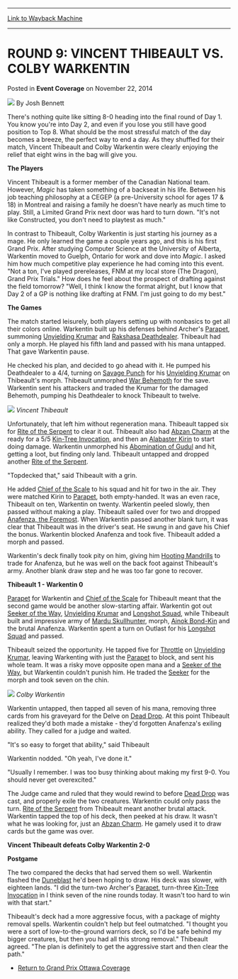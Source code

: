
---
[Link to Wayback Machine](https://web.archive.org/web/20220707051107/https://magic.wizards.com/en/articles/archive/event-coverage/round-9-vincent-thibeault-vs-colby-warkentin-2014-11-22-0)

[_metadata_:author]:- "Josh Bennett"
[_metadata_:description]:- "There's nothing quite like sitting 8-0 heading into the final round of Day 1. You know you're into Day 2, and even if you lose you still have good position to Top 8. What should be the most stressful match of the day becomes a breeze, the perfect way to end a day. As they shuffled for their match, Vincent Thibeault and Colby Warkentin were clearly enjoying the relief that"
[_metadata_:generator]:- "Drupal 7 (http://drupal.org)"
[_metadata_:node]:- "316569"
[_metadata_:publish_date]:- "2014-11-22"
[_metadata_:source]:- "div-main-content"
[_metadata_:title]:- "ROUND 9: VINCENT THIBEAULT VS. COLBY WARKENTIN"
[_metadata_:wayback_capture_timestamp]:- "2022-07-07 05:11:07"
[_metadata_:wayback_raw_url]:- "https://web.archive.org/web/20220707051107id_/https://magic.wizards.com/en/articles/archive/event-coverage/round-9-vincent-thibeault-vs-colby-warkentin-2014-11-22-0"
[_metadata_:wayback_url]:- "https://magic.wizards.com/en/articles/archive/event-coverage/round-9-vincent-thibeault-vs-colby-warkentin-2014-11-22-0"
---


ROUND 9: VINCENT THIBEAULT VS. COLBY WARKENTIN
==============================================



 Posted in **Event Coverage**
 on November 22, 2014 






![](https://media.magic.wizards.com/styles/auth_small/public/images/person/authorpic_joshbennett.jpg)
By Josh Bennett











There's nothing quite like sitting 8-0 heading into the final round of Day 1. You know you're into Day 2, and even if you lose you still have good position to Top 8. What should be the most stressful match of the day becomes a breeze, the perfect way to end a day. As they shuffled for their match, Vincent Thibeault and Colby Warkentin were clearly enjoying the relief that eight wins in the bag will give you.


**The Players**


Vincent Thibeault is a former member of the Canadian National team. However, *Magic* has taken something of a backseat in his life. Between his job teaching philosophy at a CEGEP (a pre-University school for ages 17 & 18) in Montreal and raising a family he doesn't have nearly as much time to play. Still, a Limited Grand Prix next door was hard to turn down. "It's not like Constructed, you don't need to playtest as much."


In contrast to Thibeault, Colby Warkentin is just starting his journey as a mage. He only learned the game a couple years ago, and this is his first Grand Prix. After studying Computer Science at the University of Alberta, Warkentin moved to Guelph, Ontario for work and dove into *Magic*. I asked him how much competitive play experience he had coming into this event. "Not a ton, I've played prereleases, FNM at my local store (The Dragon), Grand Prix Trials." How does he feel about the prospect of drafting against the field tomorrow? "Well, I think I know the format alright, but I know that Day 2 of a GP is nothing like drafting at FNM. I'm just going to do my best."


**The Games**


The match started leisurely, both players setting up with nonbasics to get all their colors online. Warkentin built up his defenses behind Archer's [Parapet](https://gatherer.wizards.com/Pages/Card/Details.aspx?name=Parapet), summoning [Unyielding Krumar](https://gatherer.wizards.com/Pages/Card/Details.aspx?name=Unyielding+Krumar) and [Rakshasa Deathdealer](https://gatherer.wizards.com/Pages/Card/Details.aspx?name=Rakshasa+Deathdealer). Thibeault had only a morph. He played his fifth land and passed with his mana untapped. That gave Warkentin pause.


He checked his plan, and decided to go ahead with it. He pumped his Deathdealer to a 4/4, turning on [Savage Punch](https://gatherer.wizards.com/Pages/Card/Details.aspx?name=Savage+Punch) for his [Unyielding Krumar](https://gatherer.wizards.com/Pages/Card/Details.aspx?name=Unyielding+Krumar) on Thibeault's morph. Thibeault unmorphed [War Behemoth](https://gatherer.wizards.com/Pages/Card/Details.aspx?name=War+Behemoth) for the save. Warkentin sent his attackers and traded the Krumar for the damaged Behemoth, pumping his Deathdealer to knock Thibeault to twelve.


![](https://media.wizards.com/2014/events/gpott14/r9Thibeault.JPG)
*Vincent Thibeault*

Unfortunately, that left him without regeneration mana. Thibeault tapped six for [Rite of the Serpent](https://gatherer.wizards.com/Pages/Card/Details.aspx?name=Rite+of+the+Serpent) to clear it out. Thibeault also had [Abzan Charm](https://gatherer.wizards.com/Pages/Card/Details.aspx?name=Abzan+Charm) at the ready for a 5/5 [Kin-Tree Invocation](https://gatherer.wizards.com/Pages/Card/Details.aspx?name=Kin-Tree+Invocation), and then an [Alabaster Kirin](https://gatherer.wizards.com/Pages/Card/Details.aspx?name=Alabaster+Kirin) to start doing damage. Warkentin unmorphed his [Abomination of Gudul](https://gatherer.wizards.com/Pages/Card/Details.aspx?name=Abomination+of+Gudul) and hit, getting a loot, but finding only land. Thibeault untapped and dropped another [Rite of the Serpent](https://gatherer.wizards.com/Pages/Card/Details.aspx?name=Rite+of+the+Serpent).



"Topdecked that," said Thibeault with a grin.


He added [Chief of the Scale](https://gatherer.wizards.com/Pages/Card/Details.aspx?name=Chief+of+the+Scale) to his squad and hit for two in the air. They were matched Kirin to [Parapet](https://gatherer.wizards.com/Pages/Card/Details.aspx?name=Parapet), both empty-handed. It was an even race, Thibeault on ten, Warkentin on twenty. Warkentin peeled slowly, then passed without making a play. Thibeault sailed over for two and dropped [Anafenza, the Foremost](https://gatherer.wizards.com/Pages/Card/Details.aspx?name=Anafenza%2C+the+Foremost). When Warkentin passed another blank turn, it was clear that Thibeault was in the driver's seat. He swung in and gave his Chief the bonus. Warkentin blocked Anafenza and took five. Thibeault added a morph and passed.


Warkentin's deck finally took pity on him, giving him [Hooting Mandrills](https://gatherer.wizards.com/Pages/Card/Details.aspx?name=Hooting+Mandrills) to trade for Anafenza, but he was well on the back foot against Thibeault's army. Another blank draw step and he was too far gone to recover.


**Thibeault 1 - Warkentin 0**


[Parapet](https://gatherer.wizards.com/Pages/Card/Details.aspx?name=Parapet) for Warkentin and [Chief of the Scale](https://gatherer.wizards.com/Pages/Card/Details.aspx?name=Chief+of+the+Scale) for Thibeault meant that the second game would be another slow-starting affair. Warkentin got out [Seeker of the Way](https://gatherer.wizards.com/Pages/Card/Details.aspx?name=Seeker+of+the+Way), [Unyielding Krumar](https://gatherer.wizards.com/Pages/Card/Details.aspx?name=Unyielding+Krumar) and [Longshot Squad](https://gatherer.wizards.com/Pages/Card/Details.aspx?name=Longshot+Squad), while Thibeault built and impressive army of [Mardu Skullhunter](https://gatherer.wizards.com/Pages/Card/Details.aspx?name=Mardu+Skullhunter), morph, [Ainok Bond-Kin](https://gatherer.wizards.com/Pages/Card/Details.aspx?name=Ainok+Bond-Kin) and the brutal Anafenza. Warkentin spent a turn on Outlast for his [Longshot Squad](https://gatherer.wizards.com/Pages/Card/Details.aspx?name=Longshot+Squad) and passed.


Thibeault seized the opportunity. He tapped five for [Throttle](https://gatherer.wizards.com/Pages/Card/Details.aspx?name=Throttle) on [Unyielding Krumar](https://gatherer.wizards.com/Pages/Card/Details.aspx?name=Unyielding+Krumar), leaving Warkenting with just the [Parapet](https://gatherer.wizards.com/Pages/Card/Details.aspx?name=Parapet) to block, and sent his whole team. It was a risky move opposite open mana and a [Seeker of the Way](https://gatherer.wizards.com/Pages/Card/Details.aspx?name=Seeker+of+the+Way), but Warkentin couldn't punish him. He traded the [Seeker](https://gatherer.wizards.com/Pages/Card/Details.aspx?name=Seeker) for the morph and took seven on the chin.


![](https://media.wizards.com/2014/events/gpott14/r9Warkentin.JPG)
*Colby Warkentin*

Warkentin untapped, then tapped all seven of his mana, removing three cards from his graveyard for the Delve on [Dead Drop](https://gatherer.wizards.com/Pages/Card/Details.aspx?name=Dead+Drop). At this point Thibeault realized they'd both made a mistake - they'd forgotten Anafenza's exiling ability. They called for a judge and waited.



"It's so easy to forget that ability," said Thibeault


Warkentin nodded. "Oh yeah, I've done it."


"Usually I remember. I was too busy thinking about making my first 9-0. You should never get overexcited."


The Judge came and ruled that they would rewind to before [Dead Drop](https://gatherer.wizards.com/Pages/Card/Details.aspx?name=Dead+Drop) was cast, and properly exile the two creatures. Warkentin could only pass the turn. [Rite of the Serpent](https://gatherer.wizards.com/Pages/Card/Details.aspx?name=Rite+of+the+Serpent) from Thibeault meant another brutal attack. Warkentin tapped the top of his deck, then peeked at his draw. It wasn't what he was looking for, just an [Abzan Charm](https://gatherer.wizards.com/Pages/Card/Details.aspx?name=Abzan+Charm). He gamely used it to draw cards but the game was over.


**Vincent Thibeault defeats Colby Warkentin 2-0**


**Postgame**


The two compared the decks that had served them so well. Warkentin flashed the [Duneblast](https://gatherer.wizards.com/Pages/Card/Details.aspx?name=Duneblast) he'd been hoping to draw. His deck was slower, with eighteen lands. "I did the turn-two Archer's [Parapet](https://gatherer.wizards.com/Pages/Card/Details.aspx?name=Parapet), turn-three [Kin-Tree Invocation](https://gatherer.wizards.com/Pages/Card/Details.aspx?name=Kin-Tree+Invocation) in I think seven of the nine rounds today. It wasn't too hard to win with that start."


Thibeault's deck had a more aggressive focus, with a package of mighty removal spells. Warkentin couldn't help but feel outmatched. "I thought you were a sort of low-to-the-ground warriors deck, so I'd be safe behind my bigger creatures, but then you had all this strong removal." Thibeault agreed. "The plan is definitely to get the aggressive start and then clear the path."


* [Return to Grand Prix Ottawa Coverage](http://magic.wizards.com/en/events/coverage/gpott14)






